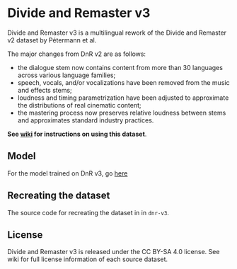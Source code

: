 # Divide and Remaster v3

Divide and Remaster v3 is a multilingual rework of the Divide and Remaster v2 dataset by Pétermann et al. 

The major changes from DnR v2 are as follows:
- the dialogue stem now contains content from more than 30 languages across various language families;
- speech, vocals, and/or vocalizations have been removed from the music and effects stems;
- loudness and timing parametrization have been adjusted to approximate the distributions of real cinematic content;
- the mastering process now preserves relative loudness between stems and approximates standard industry practices.

**See [wiki](https://github.com/kwatcharasupat/divide-and-remaster-v3/wiki) for instructions on using this dataset**.

## Model

For the model trained on DnR v3, go [here](https://github.com/kwatcharasupat/bandit-v2)

## Recreating the dataset

The source code for recreating the dataset in in `dnr-v3`.

## License

Divide and Remaster v3 is released under the CC BY-SA 4.0 license. See wiki for full license information of each source dataset.
